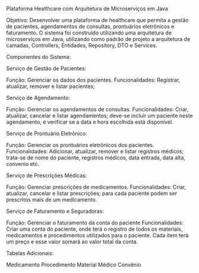 Plataforma Healthcare com Arquitetura de Microserviços em Java

Objetivo: Desenvolver uma plataforma de healthcare que permita a gestão de pacientes, agendamentos de consultas, prontuários eletrônicos e faturamento. O sistema foi construído utilizando uma arquitetura de microserviços em Java, utilizando como padrão de projeto a arquitetura de camadas, Controllers, Entidades, Repository, DTO e Services.

Componentes do Sistema:

Serviço de Gestão de Pacientes:

Função: Gerenciar os dados dos pacientes.
Funcionalidades: Registrar, atualizar, remover e listar pacientes;

Serviço de Agendamento:

Função: Gerenciar os agendamentos de consultas.
Funcionalidades: Criar, atualizar, cancelar e listar agendamentos; deve-se incluir um paciente neste agendamento, e verificar se a data e hora escolhida está disponível.

Serviço de Prontuário Eletrônico:

Função: Gerenciar os prontuários eletrônicos dos pacientes.
Funcionalidades: Adicionar, atualizar, remover e listar registros médicos; trata-se de nome do paciente, registros médicos, data entrada, data alta, convenio etc.

Serviço de Prescrições Médicas:

Função: Gerenciar prescrições de medicamentos.
Funcionalidades: Criar, atualizar, cancelar e listar prescrições; para cada paciente podem ser prescritos mais de um medicamento.

Serviço de Faturamento e Seguradoras:

Função: Gerenciar o faturamento da conta do paciente
Funcionalidades: Criar uma conta do paciente, onde terá o registro de todos os materiais, medicamentos e procedimentos utilizados para o paciente. Cada item terá um preço e esse valor somará ao valor total da conta.

Tabelas Adicionais:

Medicamento
Procedimento
Material
Médico
Convênio
